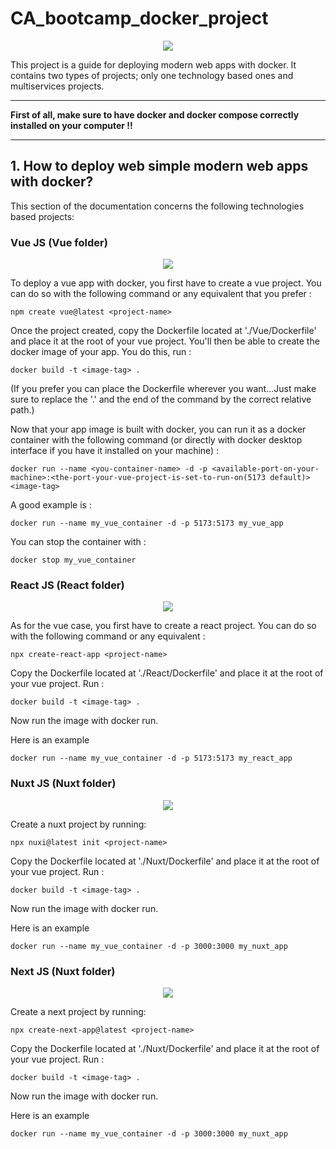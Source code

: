 # CA_bootcamp_docker_project

<center>
<img src="https://media.licdn.com/dms/image/D5612AQGUrOgPswOr5w/article-cover_image-shrink_600_2000/0/1690626217523?e=2147483647&v=beta&t=98JZHSFiS9ZJYyL7USObHeWEBeyOVug4gCSZ__XrJKI" />
</center>


This project is a guide for deploying modern web apps with docker. It contains two types of projects; only one technology based ones and multiservices projects.

---
**First of all, make sure to have docker and docker compose correctly installed on your computer !!**

---

## 1. How to deploy web simple modern web apps with docker?
This section of the documentation concerns the following technologies based projects:

### Vue JS (Vue folder)


<center>
<img src="https://static-00.iconduck.com/assets.00/vue-icon-512x439-f6q4zral.png" />
</center>


To deploy a vue app with docker, you first have to create a vue project. You can do so with the following command or any equivalent that you prefer :

```
npm create vue@latest <project-name>
```

Once the project created, copy the Dockerfile located at './Vue/Dockerfile' and place it at the root of your vue project. You'll then be able to create the docker image of your app. You do this, run :

```
docker build -t <image-tag> . 
```
(If you prefer you can place the Dockerfile wherever you want...Just make sure to replace the '.' and the end of the command by the correct relative path.)

Now that your app image is built with docker, you can run it as a docker container with the following command (or directly with docker desktop interface if you have it installed on your machine) : 

```
docker run --name <you-container-name> -d -p <available-port-on-your-machine>:<the-port-your-vue-project-is-set-to-run-on(5173 default)> <image-tag>
```

A good example is :

```
docker run --name my_vue_container -d -p 5173:5173 my_vue_app
```

You can stop the container with : 

```
docker stop my_vue_container
```


### React JS (React folder)


<center>
<img src="https://miro.medium.com/v2/resize:fit:1200/1*y6C4nSvy2Woe0m7bWEn4BA.png" />
</center>


As for the vue case, you  first have to create a react project. You can do so with the following command or any equivalent :

```
npx create-react-app <project-name>
```

Copy the Dockerfile located at './React/Dockerfile' and place it at the root of your vue project. Run :

```
docker build -t <image-tag> . 
```

Now run the image with docker run. 

Here is an example

```
docker run --name my_vue_container -d -p 5173:5173 my_react_app
```


### Nuxt JS (Nuxt folder)


<center>
<img src="https://vueschool.io/storage/media/677bbaa8ba92bed432f2bc7b6490c03a/Nuxt-3-Fundamentals_transparent.png" />
</center>


Create a nuxt project by running:

```
npx nuxi@latest init <project-name>
```

Copy the Dockerfile located at './Nuxt/Dockerfile' and place it at the root of your vue project. Run :

```
docker build -t <image-tag> . 
```

Now run the image with docker run. 

Here is an example

```
docker run --name my_vue_container -d -p 3000:3000 my_nuxt_app
```

### Next JS (Nuxt folder)


<center>
<img src="https://miro.medium.com/v2/resize:fit:650/1*DofdLH9enWUHwvs3Qmpg2w.jpeg" />
</center>


Create a next project by running:

```
npx create-next-app@latest <project-name>
```

Copy the Dockerfile located at './Nuxt/Dockerfile' and place it at the root of your vue project. Run :

```
docker build -t <image-tag> . 
```

Now run the image with docker run. 

Here is an example

```
docker run --name my_vue_container -d -p 3000:3000 my_nuxt_app
```




